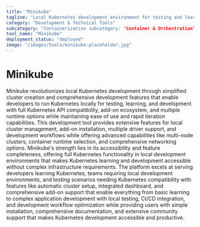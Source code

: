 ```yaml
---
title: "Minikube"
tagline: "Local Kubernetes development environment for testing and learning"
category: "Development & Technical Tools"
subcategory: "Containerization subcategory: "Container & Orchestration" Orchestration"
tool_name: "Minikube"
deployment_status: "deployed"
image: "/images/tools/minikube-placeholder.jpg"
---
```


# Minikube

Minikube revolutionizes local Kubernetes development through simplified cluster creation and comprehensive development features that enable developers to run Kubernetes locally for testing, learning, and development with full Kubernetes API compatibility, add-on ecosystem, and multiple runtime options while maintaining ease of use and rapid iteration capabilities. This development tool provides extensive features for local cluster management, add-on installation, multiple driver support, and development workflows while offering advanced capabilities like multi-node clusters, container runtime selection, and comprehensive networking options. Minikube's strength lies in its accessibility and feature completeness, offering full Kubernetes functionality in local development environments that makes Kubernetes learning and development accessible without complex infrastructure requirements. The platform excels at serving developers learning Kubernetes, teams requiring local development environments, and testing scenarios needing Kubernetes compatibility with features like automatic cluster setup, integrated dashboard, and comprehensive add-on support that enable everything from basic learning to complex application development with local testing, CI/CD integration, and development workflow optimization while providing users with simple installation, comprehensive documentation, and extensive community support that makes Kubernetes development accessible and productive.